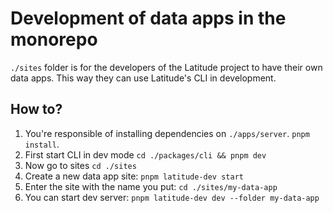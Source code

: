 # Development of data apps in the monorepo
`./sites` folder is for the developers of the Latitude project to have their own
data apps. This way they can use Latitude's CLI in development.

## How to?
1. You're responsible of installing dependencies on `./apps/server`. `pnpm
   install`.
2. First start CLI in dev mode `cd ./packages/cli && pnpm dev`
3. Now go to sites `cd ./sites`
4. Create a new data app site: `pnpm latitude-dev start`
5. Enter the site with the name you put: `cd ./sites/my-data-app`
6. You can start dev server: `pnpm latitude-dev dev --folder my-data-app`
